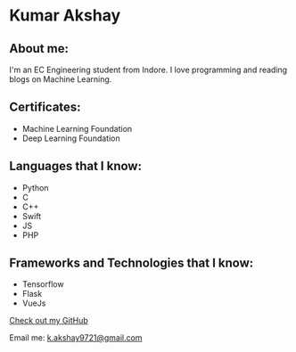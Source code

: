 # Kumar Akshay

## About me:

I'm an EC Engineering student from Indore. I love programming and reading blogs on Machine Learning.

## Certificates:

- Machine Learning Foundation
- Deep Learning Foundation

## Languages that I know:

- Python
- C
- C++
- Swift
- JS
- PHP

## Frameworks and Technologies that I know:

- Tensorflow
- Flask
- VueJs

[Check out my GitHub](https://github.com/kakshay21)

Email me: k.akshay9721@gmail.com

